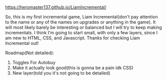 https://heromaster137.github.io/LiamIncremental/

So, this is my first incremental game, Liam Incremental(don't pay attention to the name or any of the names on upgrades or anything in the game). It will most likely barely be interesting or balanced but I will try to keep making incrementals. I think I'm going to start small, with only a few layers, since I am new to HTML, CSS, and Javascript. Thanks for checking Liam Incremental out!

Roadmap(Not detailed):
1. Toggles For Autobuy
2. Make it actually look good(this is gonna be a pain idk CSS)
3. New layer(told you it's not going to be detailed)
